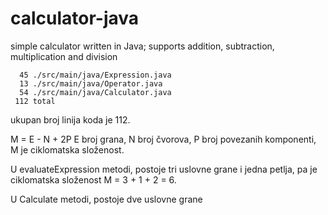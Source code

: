 # calculator-java
simple calculator written in Java; supports addition, subtraction, multiplication and division





      45 ./src/main/java/Expression.java
      13 ./src/main/java/Operator.java
      54 ./src/main/java/Calculator.java
     112 total
 ukupan broj linija koda  je 112.

 
M = E - N + 2P
E broj grana, N broj čvorova, P broj povezanih komponenti, M je ciklomatska složenost.

U evaluateExpression metodi, postoje tri uslovne grane i jedna petlja, pa je ciklomatska složenost M = 3 + 1 + 2 = 6.

U Calculate metodi, postoje dve uslovne grane
